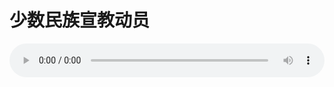 # 少数民族宣教动员

<audio style="width: 100%;" preload="false" controls controlslist="nodownload"><source src="//file.simai.life/audio/mp3/old/12336.mp3" type="audio/mpeg">Your browser does not support the audio element.</audio>


